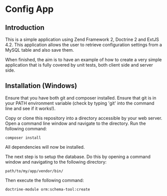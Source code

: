 Config App
=======================

Introduction
------------
This is a simple application using Zend Framework 2, Doctrine 2 and ExtJS 4.2. This application
allows the user to retrieve configuration settings from a MySQL table and also save them.

When finished, the aim is to have an example of how to create a very simple application that is
fully covered by unit tests, both client side and server side.

Installation (Windows)
----------------------
Ensure that you have both git and composer installed. Ensure that git is in your PATH environment
variable (check by typing 'git' into the command line and see if it works!).

Copy or clone this repository into a directory accessible by your web server. Open a command line
window and navigate to the directory. Run the following command:

```
composer install
```

All dependencies will now be installed.

The next step is to setup the database. Do this by opening a command window and navigating to
the following directory:

```
path/to/my/app/vendor/bin/
```

Then execute the following command:

```
doctrine-module orm:schema-tool:create
```

